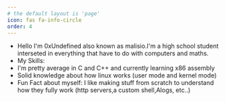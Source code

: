```yaml
---
# the default layout is 'page'
icon: fas fa-info-circle
order: 4
---
```

- Hello I'm 0xUndefined also known as malisio.I'm a high school student interseted in everything that have to do with computers and maths.
- My Skills: 
- I'm pretty average in C and C++ and currently learning x86 assembly
- Solid knowledge about how linux works (user mode and kernel mode)
- Fun Fact about myself: I like making stuff from scratch to understand how they fully work (http servers,a custom shell,Alogs, etc..)
